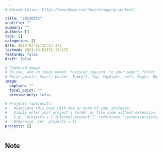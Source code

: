 ```yaml
---
# Documentation: https://wowchemy.com/docs/managing-content/

title: "20230302"
subtitle: ""
summary: ""
authors: []
tags: []
categories: []
date: 2023-03-01T15:17:17Z
lastmod: 2023-03-01T15:17:17Z
featured: false
draft: false

# Featured image
# To use, add an image named `featured.jpg/png` to your page's folder.
# Focal points: Smart, Center, TopLeft, Top, TopRight, Left, Right, BottomLeft, Bottom, BottomRight.
image:
  caption: ""
  focal_point: ""
  preview_only: false

# Projects (optional).
#   Associate this post with one or more of your projects.
#   Simply enter your project's folder or file name without extension.
#   E.g. `projects = ["internal-project"]` references `content/project/deep-learning/index.md`.
#   Otherwise, set `projects = []`.
projects: []
---
```


## Note


